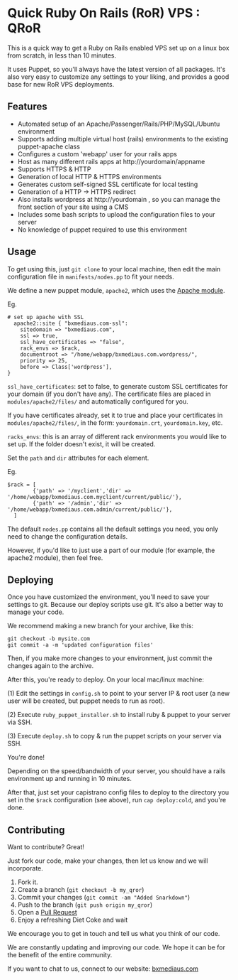 Quick Ruby On Rails (RoR) VPS : QRoR
=============

This is a quick way to get a Ruby on Rails enabled VPS set up on a linux box from scratch, in less than 10 minutes.

It uses Puppet, so you'll always have the latest version of all packages. It's also very easy to customize any settings to your liking, and provides a good base for new RoR VPS deployments.

Features
-------

* Automated setup of an Apache/Passenger/Rails/PHP/MySQL/Ubuntu environment
* Supports adding multiple virtual host (rails) environments to the existing puppet-apache class
* Configures a custom 'webapp' user for your rails apps
* Host as many different rails apps at http://yourdomain/appname
* Supports HTTPS & HTTP
* Generation of local HTTP & HTTPS environments
* Generates custom self-signed SSL certificate for local testing
* Generation of a HTTP -> HTTPS redirect
* Also installs wordpress at http://yourdomain , so you can manage the front section of your site using a CMS
* Includes some bash scripts to upload the configuration files to your server
* No knowledge of puppet required to use this environment


Usage
-----

To get using this, just `git clone` to your local machine, then edit the main configuration file in `manifests/nodes.pp` to fit your needs.

We define a new puppet module, `apache2`, which uses the [Apache module][apache-puppet].

Eg.

    # set up apache with SSL
	  apache2::site { "bxmediaus.com-ssl":
        sitedomain => "bxmediaus.com",
        ssl => true,
        ssl_have_certificates => "false",
        rack_envs => $rack,
        documentroot => "/home/webapp/bxmediaus.com.wordpress/",
        priority => 25, 
        before => Class['wordpress'],
    }


`ssl_have_certificates`: set to false, to generate custom SSL certificates for your domain (if you don't have any). The certificate files are placed in `modules/apache2/files/` and automatically configured for you.

If you have certificates already, set it to true and place your certificates in `modules/apache2/files/`, in the form: `yourdomain.crt`, `yourdomain.key`, etc.


`racks_envs`: this is an array of different rack environments you would like to set up. If the folder doesn't exist, it will be created.

Set the `path` and `dir` attributes for each element.

Eg.

    $rack = [
	    	{'path' => '/myclient','dir' => '/home/webapp/bxmediaus.com.myclient/current/public/'}, 
    		{'path' => '/admin','dir' => '/home/webapp/bxmediaus.com.admin/current/public/'},
	  ]

	  
The default `nodes.pp` contains all the default settings you need, you only need to change the configuration details.

However, if you'd like to just use a part of our module (for example, the apache2 module), then feel free.



Deploying
-----

Once you have customized the environment, you'll need to save your settings to git. Because our deploy scripts use git. It's also a better way to manage your code.

We recommend making a new branch for your archive, like this:

    git checkout -b mysite.com
    git commit -a -m 'updated configuration files'
    
Then, if you make more changes to your environment, just commit the changes again to the archive.

After this, you're ready to deploy. On your local mac/linux machine:

(1) Edit the settings in `config.sh` to point to your server IP & root user (a new user will be created, but puppet needs to run as root).

(2) Execute `ruby_puppet_installer.sh` to install ruby & puppet to your server via SSH.

(3) Execute `deploy.sh` to copy & run the puppet scripts on your server via SSH.

You're done!

Depending on the speed/bandwidth of your server, you should have a rails environment up and running in 10 minutes.

After that, just set your capistrano config files to deploy to the directory you set in the `$rack` configuration (see above), run `cap deploy:cold`, and you're done.

Contributing
------------

Want to contribute? Great! 

Just fork our code, make your changes, then let us know and we will incorporate.

1. Fork it.
2. Create a branch (`git checkout -b my_qror`)
3. Commit your changes (`git commit -am "Added Snarkdown"`)
4. Push to the branch (`git push origin my_qror`)
5. Open a [Pull Request][1]
6. Enjoy a refreshing Diet Coke and wait

We encourage you to get in touch and tell us what you think of our code.

We are constantly updating and improving our code. We hope it can be for the benefit of the entire community.

If you want to chat to us, connect to our website: [bxmediaus.com][bxmediaus]


[bxmediaus]: https://bxmediaus.com
[apache-puppet]: https://github.com/puppetlabs/puppetlabs-apache
[r2hc]: http://github.com/github/markup/tree/master/lib/github/markups.rb#L13
[1]: http://github.com/github/markup/pulls

